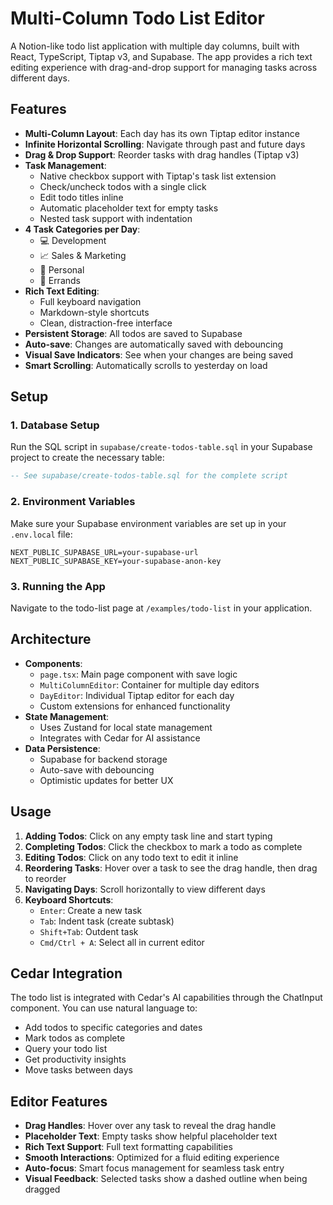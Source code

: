 # Multi-Column Todo List Editor

A Notion-like todo list application with multiple day columns, built with React, TypeScript, Tiptap v3, and Supabase. The app provides a rich text editing experience with drag-and-drop support for managing tasks across different days.

## Features

- **Multi-Column Layout**: Each day has its own Tiptap editor instance
- **Infinite Horizontal Scrolling**: Navigate through past and future days
- **Drag & Drop Support**: Reorder tasks with drag handles (Tiptap v3)
- **Task Management**:
  - Native checkbox support with Tiptap's task list extension
  - Check/uncheck todos with a single click
  - Edit todo titles inline
  - Automatic placeholder text for empty tasks
  - Nested task support with indentation
- **4 Task Categories per Day**:
  - 💻 Development
  - 📈 Sales & Marketing
  - 👤 Personal
  - 🏃 Errands
- **Rich Text Editing**:
  - Full keyboard navigation
  - Markdown-style shortcuts
  - Clean, distraction-free interface
- **Persistent Storage**: All todos are saved to Supabase
- **Auto-save**: Changes are automatically saved with debouncing
- **Visual Save Indicators**: See when your changes are being saved
- **Smart Scrolling**: Automatically scrolls to yesterday on load

## Setup

### 1. Database Setup

Run the SQL script in `supabase/create-todos-table.sql` in your Supabase project to create the necessary table:

```sql
-- See supabase/create-todos-table.sql for the complete script
```

### 2. Environment Variables

Make sure your Supabase environment variables are set up in your `.env.local` file:

```
NEXT_PUBLIC_SUPABASE_URL=your-supabase-url
NEXT_PUBLIC_SUPABASE_KEY=your-supabase-anon-key
```

### 3. Running the App

Navigate to the todo-list page at `/examples/todo-list` in your application.

## Architecture

- **Components**:
  - `page.tsx`: Main page component with save logic
  - `MultiColumnEditor`: Container for multiple day editors
  - `DayEditor`: Individual Tiptap editor for each day
  - Custom extensions for enhanced functionality
- **State Management**:
  - Uses Zustand for local state management
  - Integrates with Cedar for AI assistance
- **Data Persistence**:
  - Supabase for backend storage
  - Auto-save with debouncing
  - Optimistic updates for better UX

## Usage

1. **Adding Todos**: Click on any empty task line and start typing
2. **Completing Todos**: Click the checkbox to mark a todo as complete
3. **Editing Todos**: Click on any todo text to edit it inline
4. **Reordering Tasks**: Hover over a task to see the drag handle, then drag to reorder
5. **Navigating Days**: Scroll horizontally to view different days
6. **Keyboard Shortcuts**:
   - `Enter`: Create a new task
   - `Tab`: Indent task (create subtask)
   - `Shift+Tab`: Outdent task
   - `Cmd/Ctrl + A`: Select all in current editor

## Cedar Integration

The todo list is integrated with Cedar's AI capabilities through the ChatInput component. You can use natural language to:

- Add todos to specific categories and dates
- Mark todos as complete
- Query your todo list
- Get productivity insights
- Move tasks between days

## Editor Features

- **Drag Handles**: Hover over any task to reveal the drag handle
- **Placeholder Text**: Empty tasks show helpful placeholder text
- **Rich Text Support**: Full text formatting capabilities
- **Smooth Interactions**: Optimized for a fluid editing experience
- **Auto-focus**: Smart focus management for seamless task entry
- **Visual Feedback**: Selected tasks show a dashed outline when being dragged
